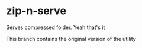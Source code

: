 # zip-n-serve

Serves compressed folder. Yeah that's it

This branch contains the original version of the utility
